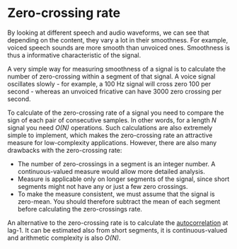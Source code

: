 # Zero-crossing rate

<div class="contentLayout2">

<div class="columnLayout two-equal" layout="two-equal">

<div class="cell normal" data-type="normal">

<div class="innerCell">

By looking at different speech and audio waveforms, we can see that
depending on the content, they vary a lot in their smoothness. For
example, voiced speech sounds are more smooth than unvoiced ones.
Smoothness is thus a informative characteristic of the signal.

A very simple way for measuring smoothness of a signal is to calculate
the number of zero-crossing within a segment of that signal. A voice
signal oscillates slowly - for example, a 100 Hz signal will cross zero
100 per second - whereas an unvoiced fricative can have 3000 zero
crossing per second.

To calculate of the zero-crossing rate of a signal you need to compare
the sign of each pair of consecutive samples. In other words, for a
length *N* signal you need *O(N)* operations. Such calculations are also
extremely simple to implement, which makes the zero-crossing rate an
attractive measure for low-complexity applications. However, there are
also many drawbacks with the zero-crossing rate:

-   The number of zero-crossings in a segment is an integer number. A
    continuous-valued measure would allow more detailed analysis.
-   Measure is applicable only on longer segments of the signal, since
    short segments might not have any or just a few zero crossings.
-   To make the measure consistent, we must assume that the signal is
    zero-mean. You should therefore subtract the mean of each segment
    before calculating the zero-crossings rate.

An alternative to the zero-crossing rate is to calculate the
[autocorrelation](Autocorrelation_and_autocovariance) at lag-1. It can
be estimated also from short segments, it is continuous-valued and
arithmetic complexity is also *O(N)*.

  

</div>

</div>

<div class="cell normal" data-type="normal">

<div class="innerCell">

  

</div>

</div>

</div>

</div>

